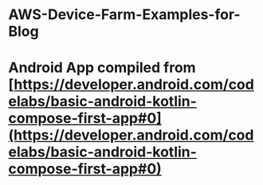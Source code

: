 # AWS-Device-Farm-Examples-for-Blog

# Android App compiled from [https://developer.android.com/codelabs/basic-android-kotlin-compose-first-app#0](https://developer.android.com/codelabs/basic-android-kotlin-compose-first-app#0)
